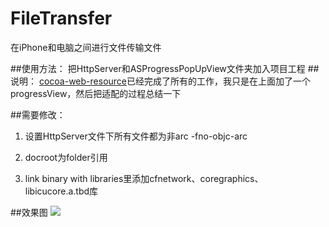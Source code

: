# FileTransfer
在iPhone和电脑之间进行文件传输文件

##使用方法：
把HttpServer和ASProgressPopUpView文件夹加入项目工程
##说明：
[cocoa-web-resource](https://github.com/robin/cocoa-web-resource)已经完成了所有的工作，我只是在上面加了一个progressView，然后把适配的过程总结一下

##需要修改：
1. 设置HttpServer文件下所有文件都为非arc -fno-objc-arc
          
2. docroot为folder引用
          
3. link binary with libraries里添加cfnetwork、coregraphics、libicucore.a.tbd库
          
##效果图
![](https://github.com/luzefeng/FileTransfer/blob/master/Simulator%20Screen%20Shot%202016%E5%B9%B42%E6%9C%8821%E6%97%A5%20%E4%B8%8B%E5%8D%889.22.56.png)
